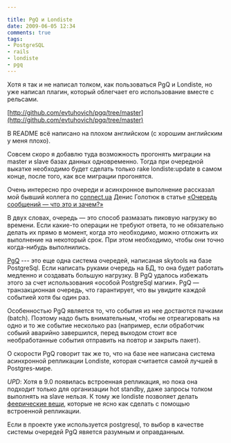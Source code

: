 ```yaml
---

title: PgQ и Londiste
date: 2009-06-05 12:34
comments: true
tags:
- PostgreSQL
- rails
- londiste
- pgq
---
```


Хотя я так и не написал толком, как пользоваться PgQ и Londiste, но уже написал плагин, который облегчает его
использование вместе с рельсами.

[http://github.com/evtuhovich/pgq/tree/master](http://github.com/evtuhovich/pgq/tree/master)

В README всё написано на плохом английском (с хорошим английским у меня плохо).

Совсем скоро я добавлю туда возможность прогонять миграции на master и slave базах данных одновременно. Тогда при
очередной выкатке необходимо будет сделать только rake londiste:update в самом конце, после того, как все миграции
прогонятся.

Очень интересно про очереди и асинхронное выполнение рассказал мой бывший коллега по 
[connect.ua](http://connect.ua) Денис Голотюк в статье 
[«Очередь сообщений — что это и зачем?»](http://highload.com.ua/index.php/2009/05/15/%D0%BE%D1%87%D0%B5%D1%80%D0%B5%D0%B4%D1%8C-%D1%81%D0%BE%D0%BE%D0%B1%D1%89%D0%B5%D0%BD%D0%B8%D0%B9-%D1%87%D1%82%D0%BE-%D1%8D%D1%82%D0%BE-%D0%B8-%D0%B7%D0%B0%D1%87%D0%B5%D0%BC)

В двух словах, очередь — это способ размазать пиковую нагрузку во времени. Если какие-то операции не требуют ответа, то
не обязательно делать их прямо в момент, когда это необходимо, можно отложить их выполнение на некоторый срок. При этом
необходимо, чтобы они точно когда-нибудь выполнились.

[PgQ](http://wiki.postgresql.org/wiki/PGQ_Tutorial) --- это еще одна система очередей, написаная skytools на базе
PostgreSql. Если написать руками очередь на БД, то она будет работать медленно и создавать большую нагрузку. В PgQ
удалось избежать этого за счет использования «особой PostgreSql магии». PgQ — транзакционная очередь, что гарантирует,
что вы увидите каждой событией хотя бы один раз.

Особенностью PgQ является то, что события из нее достаются пачками (batch). Поэтому надо быть  внимательным, чтобы не
отреагировать на одно и то же событие несколько раз (например, если обработчик собыий аварийно завершился, перед выходом
стоит все необработанные события отправить на повтор и закрыть пакет).

О скорости PgQ говорит так же то, что на базе нее написана система асинхронной репликации Londiste, которая считается
самой лучшей в Postgres-мире.

*UPD*: Хотя в 9.0 появилась встроенная репликация, но пока она подходит только для организации hot standby, даже запросы
толком выполнять на slave нельзя. К тому же londiste позволяет делать [феерические
вещи](/blog/2009/05/22/live-table-migration/), которые не ясно как сделать с помощью встроенной репликации.

Если в проекте уже используется postgresql, то выбор в качестве системы очередей PgQ явяется разумным и оправданным.
